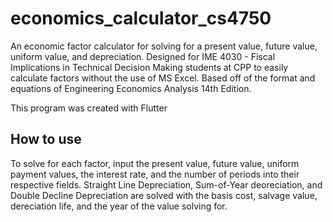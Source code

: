 # economics_calculator_cs4750

An economic factor calculator for solving for a present value, future value, uniform value, and depreciation. Designed for IME 4030 - Fiscal Implications in Technical Decision Making students at CPP to easily calculate factors without the use of MS Excel. Based off of the format and equations of Engineering Economics Analysis 14th Edition. 

This program was created with Flutter 
## How to use

To solve for each factor, input the present value, future value, uniform payment values, the interest rate, and the number of periods into their respective fields.
Straight Line Depreciation, Sum-of-Year deoreciation, and Double Decline Depreciation are solved with the basis cost, salvage value, dereciation life, and the year of the value solving for.
